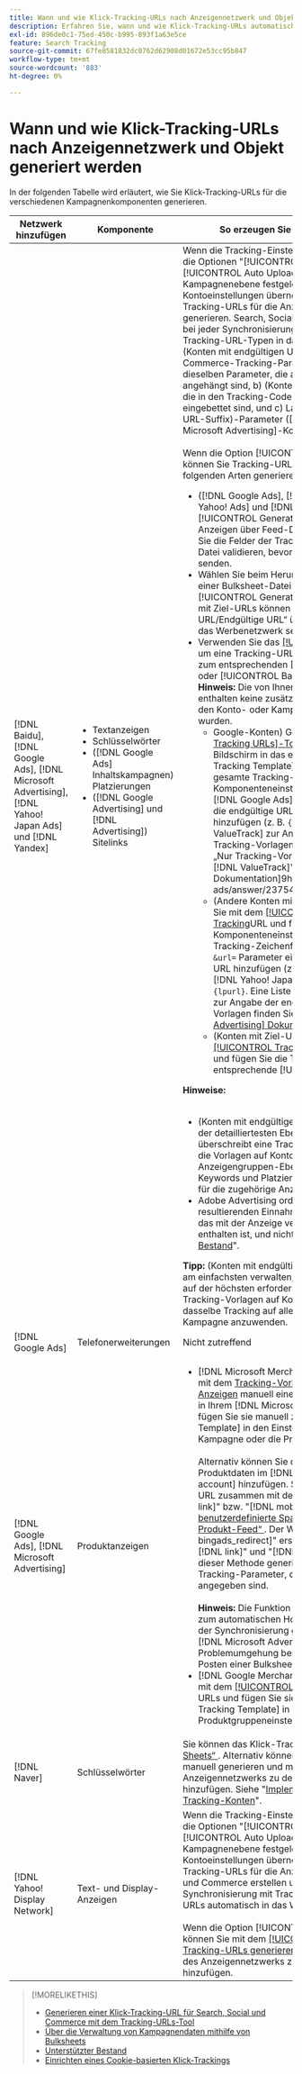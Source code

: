 ```yaml
---
title: Wann und wie Klick-Tracking-URLs nach Anzeigennetzwerk und Objekt generiert werden
description: Erfahren Sie, wann und wie Klick-Tracking-URLs automatisch hinzugefügt werden und wann und wie sie manuell für verschiedene Kampagnenkomponenten hinzugefügt werden.
exl-id: 896de0c1-75ed-450c-b995-893f1a63e5ce
feature: Search Tracking
source-git-commit: 67fe8581832dc0762d62908d01672e53cc95b847
workflow-type: tm+mt
source-wordcount: '883'
ht-degree: 0%

---
```


# Wann und wie Klick-Tracking-URLs nach Anzeigennetzwerk und Objekt generiert werden

In der folgenden Tabelle wird erläutert, wie Sie Klick-Tracking-URLs für die verschiedenen Kampagnenkomponenten generieren.

| Netzwerk hinzufügen | Komponente | So erzeugen Sie eine Klick-Tracking-URL |
| ---- | ---- | ---- |
| [!DNL Baidu], [!DNL Google Ads], [!DNL Microsoft Advertising], [!DNL Yahoo! Japan Ads] und [!DNL Yandex] | <ul><li>Textanzeigen</li><li>Schlüsselwörter</li><li>([!DNL Google Ads] Inhaltskampagnen) Platzierungen</li><li>([!DNL Google Advertising] und [!DNL Advertising]) Sitelinks</li></ul> | Wenn die Tracking-Einstellungen für eine aktive Kampagne die Optionen &quot;[!UICONTROL EF Redirect]&quot; und &quot;[!UICONTROL Auto Upload]&quot; enthalten (entweder auf Kampagnenebene festgelegt oder von den Kontoeinstellungen übernommen), müssen Sie keine Tracking-URLs für die Anzeigengruppenkomponenten generieren. Search, Social und Commerce erstellt und lädt bei jeder Synchronisierung automatisch die folgenden Tracking-URL-Typen in das Werbenetzwerk hoch: a) (Konten mit endgültigen URLs) Tracking-, Social- und Commerce-Tracking-Parameter für Tracking-Vorlagen und dieselben Parameter, die an die endgültigen URLs angehängt sind, b) (Konten mit Ziel-URLs) neue Ziel-URLs, die in den Tracking-Code für Search, Social und Commerce eingebettet sind, und c) Landingpage-Suffix (endgültiges URL-Suffix)-Parameter ([!DNL Google Ads]- und [!DNL Microsoft Advertising]-Konten).<br><br>Wenn die Option [!UICONTROL Auto Upload] deaktiviert ist, können Sie Tracking-URLs für eine Komponente auf eine der folgenden Arten generieren:<ul><li>([!DNL Google Ads], [!DNL Microsoft Advertising], [!DNL Yahoo! Ads] und [!DNL Yandex]) Wählen Sie die Option [!UICONTROL Generate Tracking URLs] aus, wenn Sie Anzeigen über Feed-Dateien posten. Optional können Sie die Felder der Tracking-Vorlage in jeder Bulksheet-Datei validieren, bevor Sie sie an das Werbenetzwerk senden.</li><li>Wählen Sie beim Herunterladen, Hochladen oder Posten einer Bulksheet-Datei mit der Komponente die Option [!UICONTROL Generate Tracking URLs] aus. Bei Konten mit Ziel-URLs können Sie optional die Felder „Basis-URL/Endgültige URL“ überprüfen, bevor Sie die Datei an das Werbenetzwerk senden</li><li>Verwenden Sie das [[!UICONTROL Tracking URLs]-Tool](/help/search-social-commerce/tools/click-tracking-url-generate.md) um eine Tracking-URL zu generieren und sie manuell zum entsprechenden [!UICONTROL Tracking Template] oder [!UICONTROL Base URL] Feld hinzuzufügen. <b>Hinweis:</b> Die von Ihnen generierten Tracking-Vorlagen enthalten keine zusätzlichen Tracking-Parameter, die in den Konto- oder Kampagneneinstellungen angegeben wurden.<ul><li>Google-Konten) Gehen Sie zum [[!UICONTROL Tracking URLs]-Tool](/help/search-social-commerce/tools/click-tracking-url-generate.md) kopieren Sie den Wert auf dem Bildschirm in das entsprechende [!UICONTROL Tracking Template] und fügen Sie manuell die gesamte Tracking-Zeichenfolge zu den Komponenteneinstellungen hinzu. Sie müssen einen [!DNL Google Ads] [!DNL ValueTrack] Parameter für die endgültige URL nach dem `&url=` Parameter hinzufügen (z. B. `{lpurl}`). Eine Liste der [!DNL ValueTrack] zur Angabe der endgültigen URLs in Tracking-Vorlagen finden Sie unter den Parametern „Nur Tracking-Vorlage“ im Abschnitt „Verfügbare [!DNL ValueTrack]&quot; in der [[!DNL Google Ads] Dokumentation]9https://support.google.com/google-ads/answer/2375447.</li><li>(Andere Konten mit endgültigen URLs) Generieren Sie mit dem [[!UICONTROL Tracking URLs]-Tool eine Tracking](/help/search-social-commerce/tools/click-tracking-url-generate.md)URL und fügen Sie den Komponenteneinstellungen manuell die gesamte Tracking-Zeichenfolge hinzu. Sie müssen nach dem `&url=` Parameter einen Parameter für die endgültige URL hinzufügen (z. B. `{lpurl}`). Verwenden Sie für [!DNL Yahoo! Japan Ads] Konten den Parameter `{lpurl}`. Eine Liste der [!DNL Microsoft Advertising] zur Angabe der endgültigen URLs in Tracking-Vorlagen finden Sie in der [[!DNL Microsoft Advertising] Dokumentation](https://help.bingads.microsoft.com/#apex/3/en/56799).</li><li>(Konten mit Ziel-URLs) Generieren Sie mit dem [[!UICONTROL Tracking URLs]-Tool eine Tracking](/help/search-social-commerce/tools/click-tracking-url-generate.md)URL und fügen Sie die Tracking-URL manuell in das entsprechende [!UICONTROL Base URL] hinzu.</li></ul></li></ul><b>Hinweise:</b><br><br><ul><li>(Konten mit endgültigen URLs) Die Tracking-Vorlage auf der detailliertesten Ebene wird verwendet (z. B. überschreibt eine Tracking-Vorlage auf Keyword-Ebene die Vorlagen auf Konto-, Kampagnen- und Anzeigengruppen-Ebene, und Tracking-Vorlagen für Keywords und Platzierungen überschreiben die Vorlagen für die zugehörige Anzeige).</li><li>Adobe Advertising ordnet Klicks und die daraus resultierenden Einnahmen aus Sitelinks dem Keyword zu, das mit der Anzeige verbunden ist, in der der Sitelink enthalten ist, und nicht separat. Siehe &quot;[Unterstützter Bestand](/help/search-social-commerce/introduction/supported-inventory.md)&quot;.</li></ul><b>Tipp:</b> (Konten mit endgültigen URLs) Das Tracking lässt sich am einfachsten verwalten, wenn Sie Tracking-Vorlagen nur auf der höchsten erforderlichen Ebene erstellen, z. B. Tracking-Vorlagen auf Konto- oder Kampagnenebene, um dasselbe Tracking auf alle Entitäten im Konto oder in der Kampagne anzuwenden. |
| [!DNL Google Ads] | Telefonerweiterungen | Nicht zutreffend |
| [!DNL Google Ads], [!DNL Microsoft Advertising] | Produktanzeigen | <ul><li>[!DNL Microsoft Merchant Center] Konten: Erstellen Sie mit dem [Tracking-Vorlagenformat für Shopping-Anzeigen](/help/search-social-commerce/tracking/formats-click-tracking-microsoft.md) manuell eine Tracking-URL für jedes Produkt in Ihrem [!DNL Microsoft Merchant Center]-Konto und fügen Sie sie manuell zum Feld [!UICONTROL Tracking Template] in den Einstellungen für das Konto, die Kampagne oder die Produktgruppe hinzu.<br><br>Alternativ können Sie die Tracking-URL zu den Produktdaten im [!DNL Microsoft Merchant Center account] hinzufügen. Schließen Sie dazu die Tracking-URL zusammen mit dem Wert in den Feldern &quot;[!DNL link]&quot; bzw. &quot;[!DNL mobile_link]&quot; in eine [benutzerdefinierte Spalte &quot;[!DNL bingads_redirect]&quot; im Produkt-Feed“ ](https://help.ads.microsoft.com/#apex/3/en/51084). Der Wert im Feld &quot;[!DNL bingads_redirect]&quot; ersetzt die Werte in den Feldern &quot;[!DNL link]&quot; und &quot;[!DNL mobile_link]&quot;. URLs, die mit dieser Methode generiert werden, enthalten keine Tracking-Parameter, die in den Kontoeinstellungen angegeben sind.<br><br><b>Hinweis:</b> Die Funktion auf Konto- und Kampagnenebene zum automatischen Hochladen des Trackings während der Synchronisierung generiert kein Tracking für neue [!DNL Microsoft Advertising] Produktgruppen. Eine Problemumgehung besteht darin, beim Hochladen oder Posten einer Bulksheet-Datei ein Tracking zu generieren.</li><li>[!DNL Google Merchant Center] Konten: Generieren Sie mit dem [[!UICONTROL Tracking URLs]-Tool ](/help/search-social-commerce/tools/click-tracking-url-generate.md) Tracking-URLs und fügen Sie sie manuell zu den [!UICONTROL Tracking Template] in den Konto-, Kampagnen- oder Produktgruppeneinstellungen hinzu.</li></ul> |
| [!DNL Naver] | Schlüsselwörter | Sie können das Klick-Tracking für alle Anzeigen über [Bulk Sheets“ ](/help/search-social-commerce/campaign-management/bulksheets/bulksheet-about.md). Alternativ können Sie Tracking-URLs für Anzeigen manuell generieren und manuell über den Editor des Anzeigennetzwerks zu den Anzeigeneinstellungen hinzufügen. Siehe &quot;[Implementieren [!DNL Naver] Nur-Tracking-Konten](/help/search-social-commerce/campaign-management/naver-tracking-only-account-implement.md)&quot;. |
| [!DNL Yahoo! Display Network] | Text- und Display-Anzeigen | Wenn die Tracking-Einstellungen für eine aktive Kampagne die Optionen &quot;[!UICONTROL EF Redirect]&quot; und &quot;[!UICONTROL Auto Upload]&quot; enthalten (entweder auf Kampagnenebene festgelegt oder von den Kontoeinstellungen übernommen), müssen Sie keine Tracking-URLs für die Anzeigen generieren. Search, Social und Commerce erstellen und laden bei jeder Synchronisierung mit Trackingcode eingebettete neue Ziel-URLs automatisch in das Werbenetzwerk hoch.<br><br>Wenn die Option [!UICONTROL Auto Upload] deaktiviert ist, können Sie mit dem [[!UICONTROL Tracking URLs]-Tool Tracking-URLs generieren ](/help/search-social-commerce/tools/click-tracking-url-generate.md) diese manuell über den Editor des Anzeigennetzwerks zu den Anzeigeneinstellungen hinzufügen. |

>[!MORELIKETHIS]
>
>* [Generieren einer Klick-Tracking-URL für Search, Social und Commerce mit dem Tracking-URLs-Tool](/help/search-social-commerce/tools/click-tracking-url-generate.md)
>* [Über die Verwaltung von Kampagnendaten mithilfe von Bulksheets](/help/search-social-commerce/campaign-management/bulksheets/bulksheet-about.md)
>* [Unterstützter Bestand](/help/search-social-commerce/introduction/supported-inventory.md)
>* [Einrichten eines Cookie-basierten Klick-Trackings](/help/search-social-commerce/tracking/click-tracking-set-up.md)

